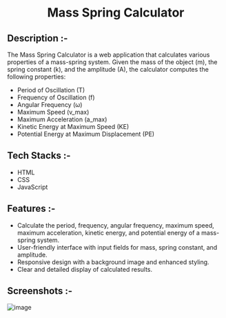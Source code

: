 # <p align="center">Mass Spring Calculator</p>

## Description :-

The Mass Spring Calculator is a web application that calculates various properties of a mass-spring system. Given the mass of the object (m), the spring constant (k), and the amplitude (A), the calculator computes the following properties:

- Period of Oscillation (T)
- Frequency of Oscillation (f)
- Angular Frequency (ω)
- Maximum Speed (v_max)
- Maximum Acceleration (a_max)
- Kinetic Energy at Maximum Speed (KE)
- Potential Energy at Maximum Displacement (PE)

## Tech Stacks :-

- HTML
- CSS
- JavaScript

## Features :-

- Calculate the period, frequency, angular frequency, maximum speed, maximum acceleration, kinetic energy, and potential energy of a mass-spring system.
- User-friendly interface with input fields for mass, spring constant, and amplitude.
- Responsive design with a background image and enhanced styling.
- Clear and detailed display of calculated results.

## Screenshots :-

![image](https://github.com/user-attachments/assets/3760e19d-8d8f-4660-8227-92d1360ab171)
